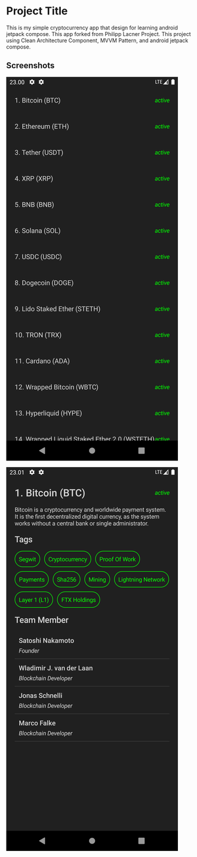 
# Project Title

This is my simple cryptocurrency app that design for learning android jetpack compose. This app forked from Philipp Lacner Project. This project using Clean Architecture Component, MVVM Pattern, and android jetpack compose.


## Screenshots

![Coin List Screenshot](https://raw.githubusercontent.com/Budiart18/CryptocurrencyApp-Compose/refs/heads/master/images/Screenshot_CoinListScreen.png)

![Coin List Screenshot](https://raw.githubusercontent.com/Budiart18/CryptocurrencyApp-Compose/refs/heads/master/images/Screenshot_CoinDetailScreen.png)
